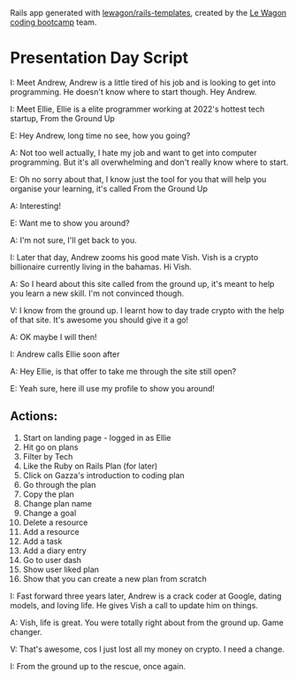 Rails app generated with [lewagon/rails-templates](https://github.com/lewagon/rails-templates), created by the [Le Wagon coding bootcamp](https://www.lewagon.com) team.

# Presentation Day Script

I: Meet Andrew, Andrew is a little tired of his job and is looking to get into programming. He doesn't know where to start though. Hey Andrew.

I: Meet Ellie, Ellie is a elite programmer working at 2022's hottest tech startup, From the Ground Up

E: Hey Andrew, long time no see, how you going?

A: Not too well actually, I hate my job and want to get into computer programming. But it's all overwhelming and don't really know where to start.

E: Oh no sorry about that, I know just the tool for you that will help you organise your learning, it's called From the Ground Up

A: Interesting!

E: Want me to show you around?

A: I'm not sure, I'll get back to you.

I: Later that day, Andrew zooms his good mate Vish. Vish is a crypto billionaire currently living in the bahamas. Hi Vish.

A: So I heard about this site called from the ground up, it's meant to help you learn a new skill. I'm not convinced though.

V: I know from the ground up. I learnt how to day trade crypto with the help of that site. It's awesome you should give it a go!

A: OK maybe I will then!

I: Andrew calls Ellie soon after

A: Hey Ellie, is that offer to take me through the site still open?

E: Yeah sure, here ill use my profile to show you around!

## Actions:

1. Start on landing page - logged in as Ellie
2. Hit go on plans
3. Filter by Tech
4. Like the Ruby on Rails Plan (for later)
5. Click on Gazza's introduction to coding plan
6. Go through the plan
7. Copy the plan
8. Change plan name
9. Change a goal
10. Delete a resource
11. Add a resource
12. Add a task
13. Add a diary entry
14. Go to user dash
15. Show user liked plan
16. Show that you can create a new plan from scratch

I: Fast forward three years later, Andrew is a crack coder at Google, dating models, and loving life. He gives Vish a call to update him on things.

A: Vish, life is great. You were totally right about from the ground up. Game changer.

V: That's awesome, cos I just lost all my money on crypto. I need a change.

I: From the ground up to the rescue, once again.
